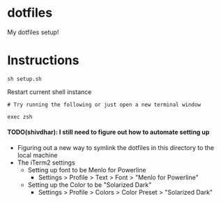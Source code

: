 # dotfiles
My dotfiles setup!


# Instructions

```
sh setup.sh
```

Restart current shell instance

```
# Try running the following or just open a new terminal window

exec zsh
```

#### TODO(shivdhar): I still need to figure out how to automate setting up
- Figuring out a new way to symlink the dotfiles in this directory to the local
  machine
- The iTerm2 settings
    - Setting up font to be Menlo for Powerline
        - Settings > Profile > Text > Font > "Menlo for Powerline"
    - Setting up the Color to be "Solarized Dark"
        - Settings > Profile > Colors > Color Preset > "Solarized Dark" 
